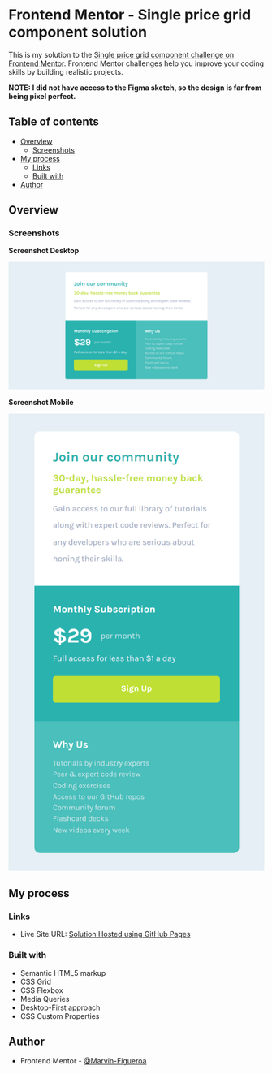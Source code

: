 # Frontend Mentor - Single price grid component solution

This is my solution to the [Single price grid component challenge on Frontend Mentor](https://www.frontendmentor.io/challenges/single-price-grid-component-5ce41129d0ff452fec5abbbc). Frontend Mentor challenges help you improve your coding skills by building realistic projects.

**NOTE: I did not have access to the Figma sketch, so the design is far from being pixel perfect.**

## Table of contents

- [Overview](#overview)
  - [Screenshots](#screenshots)
- [My process](#my-process)
  - [Links](#links)
  - [Built with](#built-with)
- [Author](#author)

## Overview

### Screenshots

**Screenshot Desktop**

![](./Screenshot-Desktop.png)

**Screenshot Mobile**

![](./Screenshot-Mobile.png)

## My process

### Links

- Live Site URL: [Solution Hosted using GitHub Pages](https://marvin-figueroa.github.io/single-price-grid-component/)

### Built with

- Semantic HTML5 markup
- CSS Grid
- CSS Flexbox
- Media Queries
- Desktop-First approach
- CSS Custom Properties

## Author

- Frontend Mentor - [@Marvin-Figueroa](https://www.frontendmentor.io/profile/Marvin-Figueroa)
